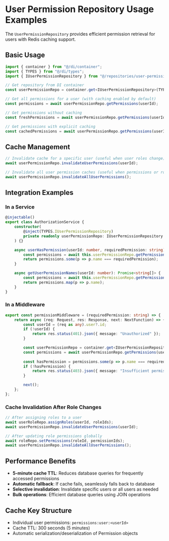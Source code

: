 # User Permission Repository Usage Examples

The `UserPermissionRepository` provides efficient permission retrieval for users with Redis caching support.

## Basic Usage

```typescript
import { container } from "@/di/container";
import { TYPES } from "@/di/types";
import { IUserPermissionRepository } from "@/repositories/user-permission.repository";

// Get repository from DI container
const userPermissionRepo = container.get<IUserPermissionRepository>(TYPES.IUserPermissionRepository);

// Get all permissions for a user (with caching enabled by default)
const permissions = await userPermissionRepo.getPermissions(userId);

// Get permissions without caching
const freshPermissions = await userPermissionRepo.getPermissions(userId, { useCache: false });

// Get permissions with explicit caching
const cachedPermissions = await userPermissionRepo.getPermissions(userId, { useCache: true });
```

## Cache Management

```typescript
// Invalidate cache for a specific user (useful when user roles change)
await userPermissionRepo.invalidateUserPermissions(userId);

// Invalidate all user permission caches (useful when permissions or role-permission mappings change)
await userPermissionRepo.invalidateAllUserPermissions();
```

## Integration Examples

### In a Service
```typescript
@injectable()
export class AuthorizationService {
    constructor(
        @inject(TYPES.IUserPermissionRepository) 
        private readonly userPermissionRepo: IUserPermissionRepository
    ) {}

    async userHasPermission(userId: number, requiredPermission: string): Promise<boolean> {
        const permissions = await this.userPermissionRepo.getPermissions(userId);
        return permissions.some(p => p.name === requiredPermission);
    }

    async getUserPermissionNames(userId: number): Promise<string[]> {
        const permissions = await this.userPermissionRepo.getPermissions(userId);
        return permissions.map(p => p.name);
    }
}
```

### In a Middleware
```typescript
export const permissionMiddleware = (requiredPermission: string) => {
    return async (req: Request, res: Response, next: NextFunction) => {
        const userId = (req as any).user?.id;
        if (!userId) {
            return res.status(401).json({ message: "Unauthorized" });
        }

        const userPermissionRepo = container.get<IUserPermissionRepository>(TYPES.IUserPermissionRepository);
        const permissions = await userPermissionRepo.getPermissions(userId);
        
        const hasPermission = permissions.some(p => p.name === requiredPermission);
        if (!hasPermission) {
            return res.status(403).json({ message: "Insufficient permissions" });
        }

        next();
    };
};
```

### Cache Invalidation After Role Changes
```typescript
// After assigning roles to a user
await userRoleRepo.assignRoles(userId, roleIds);
await userPermissionRepo.invalidateUserPermissions(userId);

// After updating role permissions globally
await roleRepo.setPermissions(roleId, permissionIds);
await userPermissionRepo.invalidateAllUserPermissions();
```

## Performance Benefits

- **5-minute cache TTL**: Reduces database queries for frequently accessed permissions
- **Automatic fallback**: If cache fails, seamlessly falls back to database
- **Selective invalidation**: Invalidate specific users or all users as needed
- **Bulk operations**: Efficient database queries using JOIN operations

## Cache Key Structure

- Individual user permissions: `permissions:user:<userId>`
- Cache TTL: 300 seconds (5 minutes)
- Automatic serialization/deserialization of Permission objects
